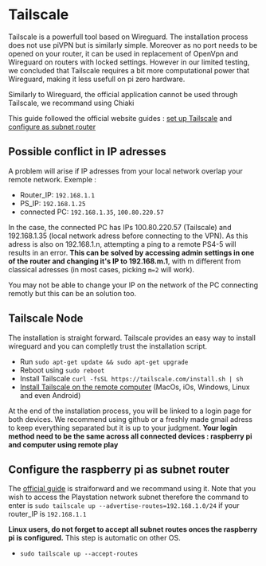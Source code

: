 # Tailscale 
Tailscale is a powerfull tool based on Wireguard. The installation process does not use piVPN but is similarly simple. Moreover as no port needs to be opened on your router, it can be used in replacement of OpenVpn and Wireguard on routers with locked settings. However in our limited testing, we concluded that Tailscale requires a bit more computational power that Wireguard, making it less usefull on pi zero hardware.

Similarly to Wireguard, the official application cannot be used through Tailscale, we recommand using Chiaki

This guide followed the official website guides : [set up Tailscale](https://tailscale.com/download/linux) and [configure as subnet router](https://tailscale.com/kb/1019/subnets/)

## Possible conflict in IP adresses
A problem will arise if IP adresses from your local network overlap your remote network. Exemple : 
* Router_IP: `192.168.1.1`
* PS_IP: `192.168.1.25`
* connected PC: `192.168.1.35`, `100.80.220.57`

In the case, the connected PC has IPs 100.80.220.57 (Tailscale) and 192.168.1.35 (local network adress before connecting to the VPN). As this adress is also on 192.168.1.n, attempting a ping to a remote PS4-5 will results in an error. **This can be solved by accessing admin settings in one of the router and changing it's IP to 192.168.m.1**, with m different from classical adresses (in most cases, picking `m=2` will work). 

You may not be able to change your IP on the network of the PC connecting remotly but this can be an solution too.

##  Tailscale Node
The installation is straight forward. Tailscale provides an easy way to install wireguard and you can completly trust the installation script.
* Run `sudo apt-get update && sudo apt-get upgrade`
* Reboot using `sudo reboot`
* Install Tailscale `curl -fsSL https://tailscale.com/install.sh | sh`
* [Install Tailscale on the remote computer](https://tailscale.com/download) (MacOs, iOs, Windows, Linux and even Android)

At the end of the installation process, you will be linked to a login page for both devices. We recommend using github or a freshly made gmail adress to keep everything separated but it is up to your judgment. **Your login method need to be the same across all connected devices : raspberry pi and computer using remote play**

## Configure the raspberry pi as subnet router
The [official guide](https://tailscale.com/kb/1019/subnets/) is straiforward and we recommand using it. Note that you wish to access the Playstation network subnet therefore the command to enter is `sudo tailscale up --advertise-routes=192.168.1.0/24` if your router_IP is `192.168.1.1`

**Linux users, do not forget to accept all subnet routes onces the raspberry pi is configured.** This step is automatic on other OS.
* `sudo tailscale up --accept-routes`

